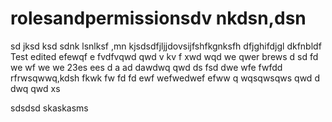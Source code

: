 # rolesandpermissionsdv nkdsn,dsn 
sd jksd ksd
sdnk lsnlksf
 ,mn kjsdsdfjljjdovsijfshfkgnksfh dfjghifdjgl dkfnbldf
Test edited efewqf e
fvdfvqwd qwd
v kv f xwd wqd
we qwer brews d sd fd
we wf we we 23es ees 
d  a ad dawdwq  qwd
ds fsd dwe wfe
 fwfdd  rfrwsqwwq,kdsh fkwk
fw fd fd
ewf wefwedwef efww q
wqsqwsqws
qwd d dwq qwd
xs

sdsdsd
skaskasms
